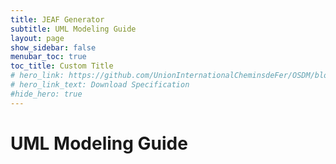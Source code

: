 ```yaml
---
title: JEAF Generator
subtitle: UML Modeling Guide
layout: page
show_sidebar: false
menubar_toc: true
toc_title: Custom Title
# hero_link: https://github.com/UnionInternationalCheminsdeFer/OSDM/blob/master/specification/v2.0.0/IRS-90918-10-v2.0.0.pdf
# hero_link_text: Download Specification
#hide_hero: true
---
```

# UML Modeling Guide
